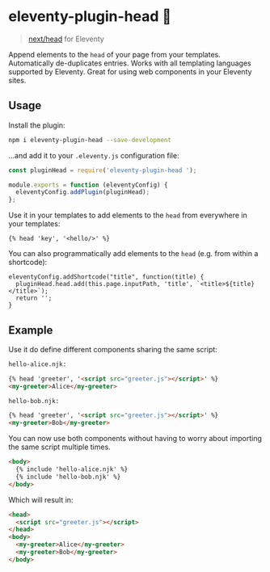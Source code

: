 # eleventy-plugin-head 🐶

> [next/head](https://nextjs.org/docs/api-reference/next/head) for Eleventy

Append elements to the `head` of your page from your templates. Automatically de-duplicates entries. Works with all templating languages supported by Eleventy. Great for using web components in your Eleventy sites.

## Usage

Install the plugin:

```sh
npm i eleventy-plugin-head --save-development
```

...and add it to your `.eleventy.js` configuration file:

```js
const pluginHead = require('eleventy-plugin-head ');

module.exports = function (eleventyConfig) {
  eleventyConfig.addPlugin(pluginHead);
};
```

Use it in your templates to add elements to the `head` from everywhere in your templates:

```
{% head 'key', '<hello/>' %}
```

You can also programmatically add elements to the `head` (e.g. from within a shortcode):

```
eleventyConfig.addShortcode("title", function(title) {
  pluginHead.head.add(this.page.inputPath, 'title', `<title>${title}</title>`);
  return '';
}
```

## Example

Use it do define different components sharing the same script:

```html
hello-alice.njk:

{% head 'greeter', '<script src="greeter.js"></script>' %}
<my-greeter>Alice</my-greeter>
```

```html
hello-bob.njk:

{% head 'greeter', '<script src="greeter.js"></script>' %}
<my-greeter>Bob</my-greeter>
```

You can now use both components without having to worry about importing the same script multiple times.

```html
<body>
  {% include 'hello-alice.njk' %}
  {% include 'hello-bob.njk' %}
</body>
```

Which will result in:

```html
<head>
  <script src="greeter.js"></script>
</head>
<body>
  <my-greeter>Alice</my-greeter>
  <my-greeter>Bob</my-greeter>
</body>
```
